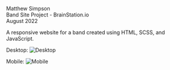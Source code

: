 Matthew Simpson    
Band Site Project - BrainStation.io    
August 2022

A responsive website for a band created using HTML, SCSS, and JavaScript. 

Desktop:
<img alt="Desktop" src="https://github.com/user-attachments/assets/ecaeaf54-26d4-44f4-988b-a6b2a0b2e877" />

Mobile:
<img alt="Mobile" src="https://github.com/user-attachments/assets/685ea0d3-d60d-42ee-9079-2298de7692f1" />
